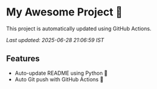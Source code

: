 # My Awesome Project 🚀

This project is automatically updated using GitHub Actions.

_Last updated: 2025-06-28 21:06:59 IST_

## Features
- Auto-update README using Python 🐍
- Auto Git push with GitHub Actions 🤖
